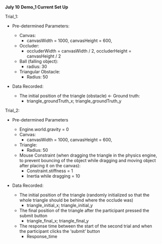 **July 10**
**Demo_1 Current Set Up**

Trial_1:
- Pre-determined Parameters:
    - Canvas:
        - canvasWidth = 1000, canvasHeight = 600,
    -	Occluder:
        -	occluderWidth = canvasWidth / 2, occluderHeight = canvasHeight / 2
    -	Ball (falling object):
        -	radius: 30
    -	Triangular Obstacle:
        -	Radius: 50

-	Data Recorded:
    -	The initial position of the triangle (obstacle) <- Ground truth:
        -	triangle_groundTruth_x; triangle_groundTruth_y

Trial_2:
-	Pre-determined Parameters
    -	Engine.world.gravity = 0
    -	Canvas:
        -	canvasWidth = 1000, canvasHeight = 600,
    -	Triangle:
        -	Radius: 50
    -	Mouse Constraint (when dragging the triangle in the physics engine, to prevent bouncing of the object while dragging and moving object after placing it on the canvas):
        -	Constraint.stiffness = 1
        -	Inertia while dragging = 10

-	Data Recorded:
    -	The initial position of the triangle (randomly initialized so that the whole triangle should be behind where the occlude was)
        -	triangle_initial_x; triangle_initial_y
    -	The final position of the triangle after the participant pressed the submit button
        -	triangle_final_x; triangle_final_y
    -	The response time between the start of the second trial and when the participant clicks the ‘submit’ button
        -	Response_time
